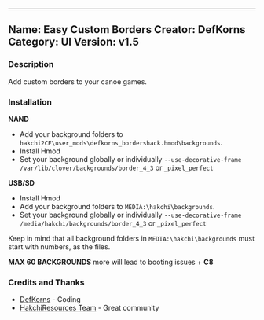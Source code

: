 ----------------
Name: Easy Custom Borders
Creator: DefKorns
Category: UI
Version: v1.5
----------------
### Description
Add custom borders to your canoe games.

### Installation

**NAND**

- Add your background folders to `hakchi2CE\user_mods\defkorns_bordershack.hmod\backgrounds`.
- Install Hmod
- Set your background globally or individually `--use-decorative-frame /var/lib/clover/backgrounds/border_4_3` or `_pixel_perfect`

**USB/SD**

- Install Hmod
- Add your background folders to `MEDIA:\hakchi\backgrounds`.
- Set your background globally or individually `--use-decorative-frame /media/hakchi/backgrounds/border_4_3` or `_pixel_perfect`

Keep in mind that all background folders in `MEDIA:\hakchi\backgrounds` must start with numbers, as the files.

**MAX 60 BACKGROUNDS** more will lead to booting issues + **C8**



### Credits and Thanks
- [DefKorns](https://www.reddit.com/user/defkorns) - Coding
- [HakchiResources Team](https://hakchiresources.com/) - Great community
